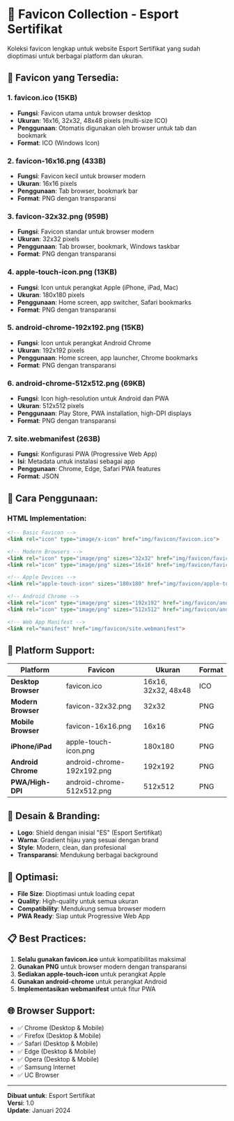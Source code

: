 # 📱 Favicon Collection - Esport Sertifikat

Koleksi favicon lengkap untuk website Esport Sertifikat yang sudah dioptimasi untuk berbagai platform dan ukuran.

## 🎯 **Favicon yang Tersedia:**

### 1. **favicon.ico** (15KB)
- **Fungsi**: Favicon utama untuk browser desktop
- **Ukuran**: 16x16, 32x32, 48x48 pixels (multi-size ICO)
- **Penggunaan**: Otomatis digunakan oleh browser untuk tab dan bookmark
- **Format**: ICO (Windows Icon)

### 2. **favicon-16x16.png** (433B)
- **Fungsi**: Favicon kecil untuk browser modern
- **Ukuran**: 16x16 pixels
- **Penggunaan**: Tab browser, bookmark bar
- **Format**: PNG dengan transparansi

### 3. **favicon-32x32.png** (959B)
- **Fungsi**: Favicon standar untuk browser modern
- **Ukuran**: 32x32 pixels
- **Penggunaan**: Tab browser, bookmark, Windows taskbar
- **Format**: PNG dengan transparansi

### 4. **apple-touch-icon.png** (13KB)
- **Fungsi**: Icon untuk perangkat Apple (iPhone, iPad, Mac)
- **Ukuran**: 180x180 pixels
- **Penggunaan**: Home screen, app switcher, Safari bookmarks
- **Format**: PNG dengan transparansi

### 5. **android-chrome-192x192.png** (15KB)
- **Fungsi**: Icon untuk perangkat Android Chrome
- **Ukuran**: 192x192 pixels
- **Penggunaan**: Home screen, app launcher, Chrome bookmarks
- **Format**: PNG dengan transparansi

### 6. **android-chrome-512x512.png** (69KB)
- **Fungsi**: Icon high-resolution untuk Android dan PWA
- **Ukuran**: 512x512 pixels
- **Penggunaan**: Play Store, PWA installation, high-DPI displays
- **Format**: PNG dengan transparansi

### 7. **site.webmanifest** (263B)
- **Fungsi**: Konfigurasi PWA (Progressive Web App)
- **Isi**: Metadata untuk instalasi sebagai app
- **Penggunaan**: Chrome, Edge, Safari PWA features
- **Format**: JSON

## 🚀 **Cara Penggunaan:**

### **HTML Implementation:**
```html
<!-- Basic Favicon -->
<link rel="icon" type="image/x-icon" href="img/favicon/favicon.ico">

<!-- Modern Browsers -->
<link rel="icon" type="image/png" sizes="32x32" href="img/favicon/favicon-32x32.png">
<link rel="icon" type="image/png" sizes="16x16" href="img/favicon/favicon-16x16.png">

<!-- Apple Devices -->
<link rel="apple-touch-icon" sizes="180x180" href="img/favicon/apple-touch-icon.png">

<!-- Android Chrome -->
<link rel="icon" type="image/png" sizes="192x192" href="img/favicon/android-chrome-192x192.png">
<link rel="icon" type="image/png" sizes="512x512" href="img/favicon/android-chrome-512x512.png">

<!-- Web App Manifest -->
<link rel="manifest" href="img/favicon/site.webmanifest">
```

## 📱 **Platform Support:**

| Platform | Favicon | Ukuran | Format |
|----------|---------|---------|---------|
| **Desktop Browser** | favicon.ico | 16x16, 32x32, 48x48 | ICO |
| **Modern Browser** | favicon-32x32.png | 32x32 | PNG |
| **Mobile Browser** | favicon-16x16.png | 16x16 | PNG |
| **iPhone/iPad** | apple-touch-icon.png | 180x180 | PNG |
| **Android Chrome** | android-chrome-192x192.png | 192x192 | PNG |
| **PWA/High-DPI** | android-chrome-512x512.png | 512x512 | PNG |

## 🎨 **Desain & Branding:**

- **Logo**: Shield dengan inisial "ES" (Esport Sertifikat)
- **Warna**: Gradient hijau yang sesuai dengan brand
- **Style**: Modern, clean, dan profesional
- **Transparansi**: Mendukung berbagai background

## 🔧 **Optimasi:**

- **File Size**: Dioptimasi untuk loading cepat
- **Quality**: High-quality untuk semua ukuran
- **Compatibility**: Mendukung semua browser modern
- **PWA Ready**: Siap untuk Progressive Web App

## 📋 **Best Practices:**

1. **Selalu gunakan favicon.ico** untuk kompatibilitas maksimal
2. **Gunakan PNG** untuk browser modern dengan transparansi
3. **Sediakan apple-touch-icon** untuk perangkat Apple
4. **Gunakan android-chrome** untuk perangkat Android
5. **Implementasikan webmanifest** untuk fitur PWA

## 🌐 **Browser Support:**

- ✅ Chrome (Desktop & Mobile)
- ✅ Firefox (Desktop & Mobile)
- ✅ Safari (Desktop & Mobile)
- ✅ Edge (Desktop & Mobile)
- ✅ Opera (Desktop & Mobile)
- ✅ Samsung Internet
- ✅ UC Browser

---

**Dibuat untuk**: Esport Sertifikat  
**Versi**: 1.0  
**Update**: Januari 2024
